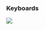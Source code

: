 ### Keyboards
<img src="https://github.com/tovDmitrij/keyboards/blob/main/docs/svg/db_keyboards.svg" />